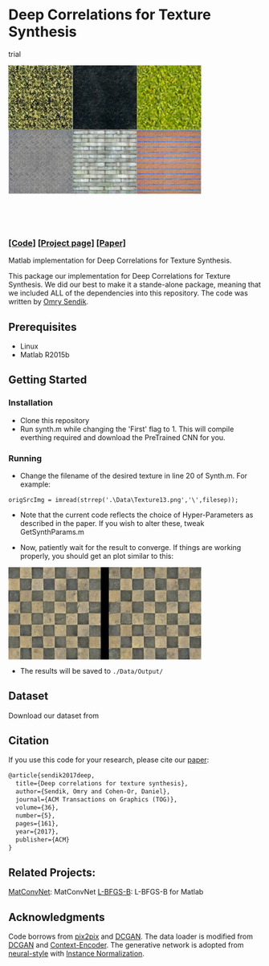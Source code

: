 # Deep Correlations for Texture Synthesis


trial



<img src='Data/Results.png' align="middle" width=384>

<br><br><br>

### [[Code]](https://github.com/omrysendik/DCor/) [[Project page]](https://www.omrysendik.com/texturesynth2017/)   [[Paper]](https://docs.wixstatic.com/ugd/b1fe6d_f4f1684f6ba647ffbf1148c3721fdfc4.pdf)

Matlab implementation for Deep Correlations for Texture Synthesis.

This package our implementation for Deep Correlations for Texture Synthesis.
We did our best to make it a stande-alone package, meaning that we included ALL of the dependencies into this repository.
The code was written by [Omry Sendik](https://www.omrysendik.com).

## Prerequisites
- Linux
- Matlab R2015b

## Getting Started
### Installation
- Clone this repository
- Run synth.m while changing the 'First' flag to 1. This will compile everthing required and download the PreTrained CNN for you.

### Running
- Change the filename of the desired texture in line 20 of Synth.m. For example:
```
origSrcImg = imread(strrep('.\Data\Texture13.png','\',filesep));
```
- Note that the current code reflects the choice of Hyper-Parameters as described in the paper. If you wish to alter these, tweak GetSynthParams.m

- Now, patiently wait for the result to converge. If things are working properly, you should get an plot similar to this:

<img src='Data/Output/Texture13_Result.jpg' align="middle" width=384>

- The results will be saved to `./Data/Output/`

## Dataset
Download our dataset from 

## Citation
If you use this code for your research, please cite our [paper](https://junyanz.github.io/CycleGAN/):

```
@article{sendik2017deep,
  title={Deep correlations for texture synthesis},
  author={Sendik, Omry and Cohen-Or, Daniel},
  journal={ACM Transactions on Graphics (TOG)},
  volume={36},
  number={5},
  pages={161},
  year={2017},
  publisher={ACM}
}
```

## Related Projects:
[MatConvNet](http://www.vlfeat.org/matconvnet/): MatConvNet
[L-BFGS-B](http://users.eecs.northwestern.edu/~nocedal/lbfgsb.html): L-BFGS-B for Matlab

## Acknowledgments
Code borrows from [pix2pix](https://github.com/phillipi/pix2pix) and [DCGAN](https://github.com/soumith/dcgan.torch). The data loader is modified from [DCGAN](https://github.com/soumith/dcgan.torch) and  [Context-Encoder](https://github.com/pathak22/context-encoder). The generative network is adopted from [neural-style](https://github.com/jcjohnson/neural-style) with [Instance Normalization](https://github.com/DmitryUlyanov/texture_nets/blob/master/InstanceNormalization.lua).

